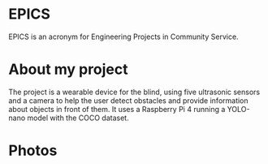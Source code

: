 # EPICS

  EPICS is an acronym for Engineering Projects in Community Service.

# About my project

The project is a wearable device for the blind, using five ultrasonic sensors and a camera to help the user detect obstacles and provide information about objects in front of them. It uses a Raspberry Pi 4 running a YOLO-nano model with the COCO dataset.

# Photos

